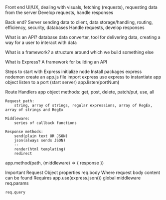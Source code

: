 Front end
	UI/UX, dealing with visuals, fetching (requests), requesting data from the server
	Develop requests, handle responses

Back end?
	Server sending data to client, data storage/handling, routing, efficiency, security, databases
	Handle requests, develop responses

What is an API?
	database data converter, tool for delivering data, creating a way for a user to interact with data

What is a framework?
	a structure around which we build something else

What is Express?
	A framework for building an API


Steps to start with Express
	initialize node
	Install packages
		express
		nodemon
	create an app.js file
		import express
		use express to instantiate app object
		listen to a port (start server)
			app.listen(portNum)

Route Handlers
	app object methods:
		get, post, delete, patch/put, use, all

	Request path:
		string, array of strings, regular expressions, array of RegEx, array of strings and RegEx

	Middleware:
		series of callback functions

	Response methods:
		send(plain text OR JSON)
		json(always sends JSON)
		--
		render(html templating)
		redirect


app.method(path, (middleware) => { response })

Important Request Object properties
	req.body
		Where request body content can be found
		Requires app.use(express.json()) global middleware
	req.params

	req.query